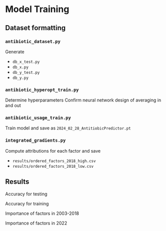 # Model Training

## Dataset formatting

### `antibiotic_dataset.py`

Generate
- `db_x_test.py`
- `db_x.py`
- `db_y_test.py`
- `db_y.py`


### `antibiotic_hyperopt_train.py`

Determine hyperparameters
Confirm neural network design of averaging in and out

### `antibiotic_usage_train.py`

Train model and save as `2024_02_28_AntitiobicPredictor.pt`

### `integrated_gradients.py`

Compute attributions for each factor and save
- `results/ordered_factors_2018_high.csv`
- `results/ordered_factors_2018_low.csv`

## Results

Accuracy for testing

Accuracy for training

Importance of factors in 2003-2018

Importance of factors in 2022
